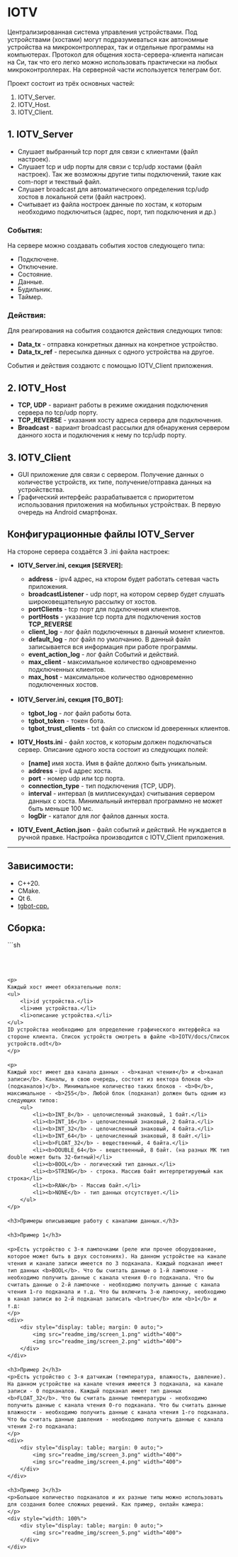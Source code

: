 <h1>IOTV</h1>
<p>
    Централизированная система управления устройствами. Под устройствами (хостами) могут подразумеваться как автономные устройства на микроконтроллерах, так и отдельные программы на компьютерах.
    Протокол для общения хоста-сервера-клиента написан на Си, так что его легко можно использовать практически на любых микроконтроллерах. На серверной части используется телеграм бот.
</p>

<p>
    Проект состоит из трёх основных частей:
<ol>
    <li>IOTV_Server.</li>
    <li>IOTV_Host.</li>
    <li>IOTV_Client.</li>
</ol>
</p>

<h2>1. IOTV_Server</h2>
<ul>
    <li>Слушает выбранный tcp порт для связи с клиентами (файл настроек).</li>
    <li>Слушает tcp и udp порты для связи с tcp/udp хостами (файл настроек). Так же возможны другие типы подключений, такие как com-порт и текствый файл.</li>
    <li>Слушает broadcast для автоматического определения tcp/udp хостов в локальной сети (файл настроек).</li>
    <li>Считывает из файла ностроек данные по хостам, к которым необходимо подключиться (адрес, порт, тип подключения и др.)</li>
</ul>

<h3>События:</h3>
<p>На сервере можно создавать события хостов следующего типа:</p>
<ul>
    <li>Подключене.</li>
    <li>Отключение.</li>
    <li>Состояние.</li>
    <li>Данные.</li>
    <li>Будильник.</li>
    <li>Таймер.</li>
</ul>

<h3>Действия:</h3>
<p>Для реагирования на события создаются действия следующих типов:</p>

<ul>
    <li><b>Data_tx</b> - отправка конкретных данных на конретное устройство.</li>
    <li><b>Data_tx_ref</b> - пересылка данных с одного устройства на другое.</li>
</ul>
<p>События и действия создаютс с помощью IOTV_Client приложения.</p>

<h2>2. IOTV_Host</h2>
<ul>
    <li><b>TCP, UDP</b> - вариант работы в режиме ожидания подключения сервера по tcp/udp порту.</li>
    <li><b>TCP_REVERSE</b> - указания хосту адреса сервера для подключения.</li>
    <li><b>Broadcast</b> - вариант broadcast рассылки для обнаружения сервером данного хоста и подключения к нему по tcp/udp порту.</li>
</ul>

<h2>3. IOTV_Client</h2>
<ul>
    <li>GUI приложение для связи с сервером. Получение данных о количестве устройств, их типе, получение/отправка данных на устройствства.</li>
    <li>Графический интерфейс разрабатывается с приоритетом использования приложения на мобильных устройствах. В первую очередь на Android смартфонах.</li>
</ul>

<h2>Конфигурационные файлы IOTV_Server</h2>

<p>
    На стороне сервера создаётся 3 .ini файла настроек:
<ul>
    <li><b>IOTV_Server.ini, секция [SERVER]:</b></li>
    <ul>
        <li><b>address</b> - ipv4 адрес, на ктором будет работать сетевая часть приложения.</li>
        <li><b>broadcastListener</b> - udp порт, на котором сервер будет слушать широковещательную рассылку от хостов.</li>
        <li><b>portClients</b> - tcp порт для подключения клиентов.</li>
        <li><b>portHosts</b> - указание tcp порта для подключения хостов <b>TCP_REVERSE</b></li>
        <li><b>client_log</b> - лог файл подключенных в данный момент клиентов.</li>
        <li><b>default_log</b> - лог файл по умолчанию. В данный файл записывается вся информация при работе программы.</li>
        <li><b>event_action_log</b> - лог файл Событий и действий.</li>
        <li><b>max_client</b> - максимальное количество одновременно подключенных клиентов.</li>
        <li><b>max_host</b> - максимальное количество одновременно подключенных хостов.</li>
    </ul>
    <br>
    <li><b>IOTV_Server.ini, секция [TG_BOT]:</b></li>
    <ul>
        <li><b>tgbot_log</b> - лог файл работы бота.</li>
        <li><b>tgbot_token</b> - токен бота.</li>
        <li><b>tgbot_trust_clients</b> - txt файл со списком id доверенных клиентов.</li>
    </ul>
</ul>
<ul>
    <li><b>IOTV_Hosts.ini</b> - файл хостов, к которым должен подключаться сервер. Описание одного хоста состоит из следующих полей:</li>
    <ul>
        <li><b>[name]</b> имя хоста. Имя в файле должно быть уникальным.</li>
        <li><b>address</b> - ipv4 адрес хоста.</li>
        <li><b>port</b>  - номер udp или tcp порта.</li>
        <li><b>connection_type</b> - тип подключения (TCP, UDP).</li>
        <li><b>interval</b> - интервал (в миллисекундах) считывания сервером данных с хоста. Минимальный интервал программно не может быть меньше 100 мс.</li>
        <li><b>logDir</b> - каталог для лог файлов данных хоста.</li>
    </ul>
</ul>
<ul>
    <li><b>IOTV_Event_Action.json</b> - файл событий и действий. Не нуждается в ручной правке. Настройка производится с IOTV_Client приложения.</li>
</ul>
</p>

<hr>


<h2>Зависимости:</h2>
<ul>
    <li>C++20.</li>
    <li>CMake.</li>
    <li>Qt 6.</li>
    <li><a href="https://github.com/reo7sp/tgbot-cpp">tgbot-cpp.</a></li>
</ul>



<h2>Сборка:</h2>
```sh

```



<p>
Каждый хост имеет обязательные поля:
<ul>
    <li>id устройства.</li>
    <li>имя устройства.</li>
    <li>описание устройства.</li>
</ul>
ID устройства необходимо для определение графического интерфейса на стороне клиента. Список устройств смотреть в файле <b>IOTV/docs/Список устройств.odt</b>
</p>

<p>
Каждый хост имеет два канала данных - <b>канал чтения</b> и <b>канал записи</b>. Каналы, в свою очередь, состоят из вектора блоков <b>(подканалов)</b>. Минимальное количество таких блоков - <b>0</b>, максимальное - <b>255</b>. Любой блок (подканал) должен быть одним из следующих типов:
    <ul>
        <li><b>INT_8</b> - целочисленный знаковый, 1 байт.</li>
        <li><b>INT_16</b> - целочисленный знаковый, 2 байта.</li>
        <li><b>INT_32</b> - целочисленный знаковый, 4 байта.</li>
        <li><b>INT_64</b> - целочисленный знаковый, 8 байт.</li>
        <li><b>FLOAT_32</b> - вещественный, 4 байта.</li>
        <li><b>DOUBLE_64</b> - вещественный, 8 байт. (на разных МК тип double может быть 32-битный)</li>
        <li><b>BOOL</b> - логический тип данных.</li>
        <li><b>STRING</b> - строка. Массив байт интерпретируемый как строка</li>
        <li><b>RAW</b> - Массив байт.</li>
        <li><b>NONE</b> - тип данных отсутствует.</li>
    </ul>
</p>

<h3>Примеры описывающие работу с каналами данных.</h3> 

<h3>Пример 1</h3> 

<p>Есть устройство с 3-я лампочками (реле или прочее оборудование, которое может быть в двух состояниях). На данном устройстве на канале чтения и канале записи имеется по 3 подканала. Каждый подканал имеет тип данных <b>BOOL</b>. Что бы считать данные о 1-й лампочке - необходимо получить данные с канала чтения 0-го подканала. Что бы считать данные о 2-й лампочке - необходимо получить данные с канала чтения 1-го подканала и т.д. Что бы включить 3-ю лампочку, необходимо в канал записи во 2-й подканал записать <b>true</b> или <b>1</b> и т.д:
</p>
<div>
    <div style="display: table; margin: 0 auto;">
        <img src="readme_img/screen_1.png" width="400">
        <img src="readme_img/screen_2.png" width="400">
    </div>
</div>

<h3>Пример 2</h3> 
<p>Есть устройство с 3-я датчикам (температура, влажность, давление). На данном устройстве на канале чтения имеется 3 подканала, на канале записи - 0 подканалов. Каждый подканал имеет тип данных <b>FLOAT_32</b>. Что бы считать данные температуры - необходимо получить данные с канала чтения 0-го подканала. Что бы считать данные влажности - необходимо получить данные с канала чтения 1-го подканала. Что бы считать данные давления - необходимо получить данные с канала чтения 2-го подканала:
</p>
<div>
    <div style="display: table; margin: 0 auto;">
        <img src="readme_img/screen_3.png" width="400">
        <img src="readme_img/screen_4.png" width="400">
    </div>
</div>

<h3>Пример 3</h3> 
<p>Большое количество подканалов и их разные типы можно использовать для создания более сложных решений. Как пример, онлайн камера:
</p>
<div style="width: 100%">
    <div style="display: table; margin: 0 auto;">
        <img src="readme_img/screen_5.png" width="400">
    </div>
</div>
